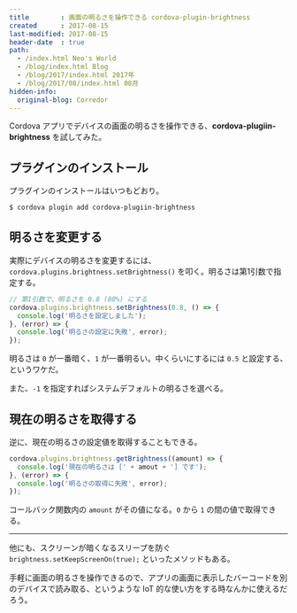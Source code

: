 ```yaml
---
title        : 画面の明るさを操作できる cordova-plugin-brightness
created      : 2017-08-15
last-modified: 2017-08-15
header-date  : true
path:
  - /index.html Neo's World
  - /blog/index.html Blog
  - /blog/2017/index.html 2017年
  - /blog/2017/08/index.html 08月
hidden-info:
  original-blog: Corredor
---
```


Cordova アプリでデバイスの画面の明るさを操作できる、**cordova-plugiin-brightness** を試してみた。

## プラグインのインストール

プラグインのインストールはいつもどおり。

```bash
$ cordova plugin add cordova-plugiin-brightness
```

## 明るさを変更する

実際にデバイスの明るさを変更するには、`cordova.plugins.brightness.setBrightness()` を叩く。明るさは第1引数で指定する。

```javascript
// 第1引数で、明るさを 0.8 (80%) にする
cordova.plugins.brightness.setBrightness(0.8, () => {
  console.log('明るさを設定しました');
}, (error) => {
  console.log('明るさの設定に失敗', error);
});
```

明るさは `0` が一番暗く、`1` が一番明るい。中くらいにするには `0.5` と設定する、というワケだ。

また、`-1` を指定すればシステムデフォルトの明るさを選べる。

## 現在の明るさを取得する

逆に、現在の明るさの設定値を取得することもできる。

```javascript
cordova.plugins.brightness.getBrightness((amount) => {
  console.log('現在の明るさは [' + amout + '] です');
}, (error) => {
  console.log('明るさの取得に失敗', error);
});
```

コールバック関数内の `amount` がその値になる。`0` から `1` の間の値で取得できる。

---

他にも、スクリーンが暗くなるスリープを防ぐ `brightness.setKeepScreenOn(true);` といったメソッドもある。

手軽に画面の明るさを操作できるので、アプリの画面に表示したバーコードを別のデバイスで読み取る、というような IoT 的な使い方をする時なんかに使えるだろう。

